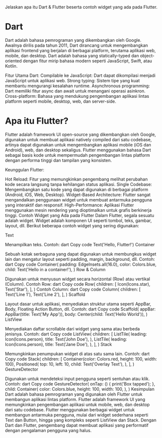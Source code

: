 Jelaskan apa itu Dart & Flutter beserta contoh widget yang ada pada Flutter.

# Dart
Dart adalah bahasa pemrograman yang dikembangkan oleh Google. Awalnya dirilis pada tahun 2011, Dart dirancang untuk mengembangkan aplikasi frontend yang berjalan di berbagai platform, terutama aplikasi web, mobile, dan desktop. Dart adalah bahasa yang statically-typed dan object-oriented dengan fitur mirip bahasa modern seperti JavaScript, Swift, atau Kotlin.

Fitur Utama Dart:
Compilable ke JavaScript: Dart dapat dikompilasi menjadi JavaScript untuk aplikasi web.
Strong typing: Sistem tipe yang kuat membantu mengurangi kesalahan runtime.
Asynchronous programming: Dart memiliki fitur async dan await untuk menangani operasi asinkron.
Cross-platform: Bahasa yang mendukung pengembangan aplikasi lintas platform seperti mobile, desktop, web, dan server-side.

# Apa itu Flutter?
Flutter adalah framework UI open-source yang dikembangkan oleh Google, digunakan untuk membuat aplikasi natively compiled dari satu codebase, artinya dapat digunakan untuk mengembangkan aplikasi mobile (iOS dan Android), web, dan desktop sekaligus. Flutter menggunakan bahasa Dart sebagai basis kode untuk mempermudah pengembangan lintas platform dengan performa tinggi dan tampilan yang konsisten.

Keunggulan Flutter:

Hot Reload: Fitur yang memungkinkan pengembang melihat perubahan kode secara langsung tanpa kehilangan status aplikasi.
Single Codebase: Mengembangkan satu kode yang dapat digunakan di berbagai platform (Android, iOS, Web, Desktop).
Widget-Based Architecture: Flutter sangat mengandalkan penggunaan widget untuk membuat antarmuka pengguna yang interaktif dan responsif.
High-Performance: Aplikasi Flutter menggunakan mesin rendering yang dioptimalkan untuk grafis berkinerja tinggi.
Contoh Widget yang Ada pada Flutter
Dalam Flutter, segala sesuatu adalah widget. Widget adalah komponen UI seperti tombol, teks, gambar, layout, dll. Berikut beberapa contoh widget yang sering digunakan:

Text

Menampilkan teks.
Contoh:
dart
Copy code
Text('Hello, Flutter!')
Container

Sebuah kotak serbaguna yang dapat digunakan untuk membungkus widget lain dan mengatur layout seperti padding, margin, background, dll.
Contoh:
dart
Copy code
Container(
padding: EdgeInsets.all(16.0),
color: Colors.blue,
child: Text('Hello in a container!'),
)
Row & Column

Digunakan untuk menyusun widget secara horizontal (Row) atau vertikal (Column).
Contoh Row:
dart
Copy code
Row(
children: [
Icon(Icons.star),
Text('Star'),
],
)
Contoh Column:
dart
Copy code
Column(
children: [
Text('Line 1'),
Text('Line 2'),
],
)
Scaffold

Layout dasar untuk aplikasi, menyediakan struktur utama seperti AppBar, Body, Floating Action Button, dll.
Contoh:
dart
Copy code
Scaffold(
appBar: AppBar(title: Text('My App')),
body: Center(child: Text('Hello World')),
)
ListView

Menyediakan daftar scrollable dari widget yang sama atau berbeda jenisnya.
Contoh:
dart
Copy code
ListView(
children: [
ListTile(
leading: Icon(Icons.person),
title: Text('John Doe'),
),
ListTile(
leading: Icon(Icons.person),
title: Text('Jane Doe'),
),
],
)
Stack

Memungkinkan penumpukan widget di atas satu sama lain.
Contoh:
dart
Copy code
Stack(
children: [
Container(color: Colors.red, height: 100, width: 100),
Positioned(
top: 10,
left: 10,
child: Text('Overlay Text'),
),
],
)
GestureDetector

Digunakan untuk mendeteksi input pengguna seperti sentuhan atau klik.
Contoh:
dart
Copy code
GestureDetector(
onTap: () {
print('Box tapped');
},
child: Container(
color: Colors.blue,
height: 100,
width: 100,
),
)
Kesimpulan
Dart adalah bahasa pemrograman yang digunakan oleh Flutter untuk membangun aplikasi lintas platform.
Flutter adalah framework UI yang memungkinkan pengembangan aplikasi untuk mobile, web, dan desktop dari satu codebase.
Flutter menggunakan berbagai widget untuk membangun antarmuka pengguna, mulai dari widget sederhana seperti Text dan Button, hingga yang kompleks seperti ListView dan Stack.
Dengan Dart dan Flutter, pengembang dapat membuat aplikasi yang performatif dengan pengalaman pengguna yang halus.

